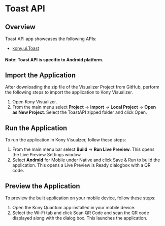 # Toast API
## Overview
Toast API app showcases the following APIs:

- [kony.ui.Toast](https://docs.kony.com/konylibrary/visualizer/viz_api_dev_guide/Default.htm#kony.ui_functions_toast.htm#Toast%3FTocPath%3DToast%2520API%7CFunctions%7C_____1)
#### Note: Toast API is specific to Android platform. 

## Import the Application
After downloading the zip file of the Visualizer Project from GitHub, perform the following steps to import the application to Kony Visualizer.

1. Open Kony Visualizer.
2. From the main menu select **Project** → **Import** → **Local Project** → **Open as New Project**. Select the ToastAPI zipped folder and click Open.

## Run the Application
To run the application in Kony Visualzer, follow these steps:

1. From the main menu bar select **Build** → **Run Live Preview**. This opens the Live Preview Settings window.
2. Select **Android** for Mobile under Native and click Save & Run to build the application. This opens a Live Preview is Ready dialogbox with a QR code.

## Preview the Application
To preview the built application on your mobile device, follow these steps:

1. Open the Kony Quantum app installed in your mobile device.
2. Select the Wi-Fi tab and click Scan QR Code and scan the QR code displayed along with the dialog box. This launches the application.
